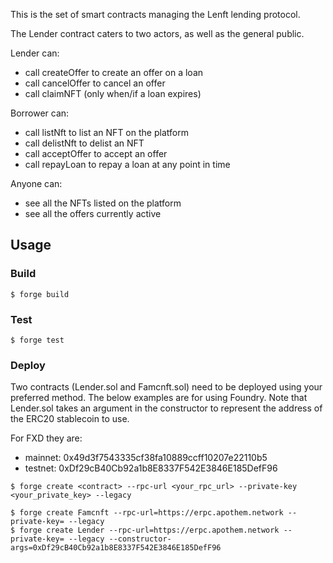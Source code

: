 This is the set of smart contracts managing the Lenft lending protocol.

The Lender contract caters to two actors, as well as the general public.

Lender can:
  * call createOffer to create an offer on a loan
  * call cancelOffer to cancel an offer
  * call claimNFT (only when/if a loan expires)

Borrower can:
  * call listNft to list an NFT on the platform
  * call delistNft to delist an NFT
  * call acceptOffer to accept an offer
  * call repayLoan to repay a loan at any point in time

Anyone can:
  * see all the NFTs listed on the platform
  * see all the offers currently active

## Usage

### Build

```shell
$ forge build
```

### Test

```shell
$ forge test
```

### Deploy

Two contracts (Lender.sol and Famcnft.sol) need to be deployed using your preferred method. The below examples are for using Foundry.
Note that Lender.sol takes an argument in the constructor to represent the address of the ERC20 stablecoin to use. 

For FXD they are:
* mainnet: 0x49d3f7543335cf38fa10889ccff10207e22110b5
* testnet: 0xDf29cB40Cb92a1b8E8337F542E3846E185DefF96

```shell
$ forge create <contract> --rpc-url <your_rpc_url> --private-key <your_private_key> --legacy

$ forge create Famcnft --rpc-url=https://erpc.apothem.network --private-key= --legacy
$ forge create Lender --rpc-url=https://erpc.apothem.network --private-key= --legacy --constructor-args=0xDf29cB40Cb92a1b8E8337F542E3846E185DefF96
```
